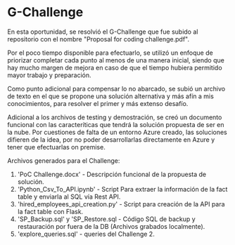 # G-Challenge

En esta oportunidad, se resolvió el G-Challenge que fue subido al repositorio con el nombre "Proposal for coding challenge.pdf".

Por el poco tiempo disponible para efectuarlo, se utilizó un enfoque de priorizar completar cada punto al menos de una manera inicial, siendo que hay mucho margen de mejora en caso de que el tiempo hubiera permitido mayor trabajo y preparación.

Como punto adicional para compensar lo no abarcado, se subió un archivo de texto en el que se propone una solución alternativa y más afín a mis conocimientos, para resolver el primer y más extenso desafío.

Adicional a los archivos de testing y demostración, se creó un documento funcional con las caracteríticas que tendrá la solución propuesta de ser en la nube. Por cuestiones de falta de un entorno Azure creado, las soluciones difieren de la idea, por no poder desarrollarlas directamente en Azure y tener que efectuarlas on premise.

Archivos generados para el Challenge:
1. 'PoC Challenge.docx' - Descripción funcional de la propuesta de solución.
2. 'Python_Csv_To_API.ipynb' - Script Para extraer la información de la fact table y enviarla al SQL vía Rest API.
3. 'hired_employees_api_creation.py' - Script para creación de la API para la fact table con Flask.
4. 'SP_Backup.sql' y 'SP_Restore.sql - Código SQL de backup y restauración por fuera de la DB (Archivos grabados localmente).
5. 'explore_queries.sql' - queries del Challenge 2.
